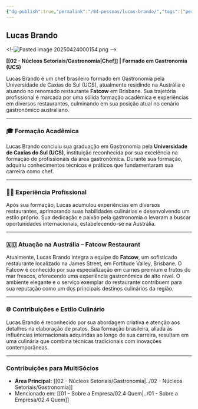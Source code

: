 ```yaml
---
{"dg-publish":true,"permalink":"/04-pessoas/lucas-brando/","tags":["person","profile","gastronomia"],"noteIcon":""}
---
```


## Lucas Brando

<!-![Pasted image 20250424000154.png](/img/user/Pasted%20image%2020250424000154.png) -->

**[[02 - Núcleos Setoriais/Gastronomia\|Chef]] | Formado em Gastronomia (UCS)**

Lucas Brando é um chef brasileiro formado em Gastronomia pela Universidade de Caxias do Sul (UCS), atualmente residindo na Austrália e atuando no renomado restaurante **Fatcow** em Brisbane. Sua trajetória profissional é marcada por uma sólida formação acadêmica e experiências em diversos restaurantes, culminando em sua posição atual no cenário gastronômico australiano.

---

### 🎓 Formação Acadêmica

Lucas Brando concluiu sua graduação em Gastronomia pela **Universidade de Caxias do Sul (UCS)**, instituição reconhecida por sua excelência na formação de profissionais da área gastronômica. Durante sua formação, adquiriu conhecimentos técnicos e práticos que fundamentaram sua carreira como chef.

---

### 👨‍🍳 Experiência Profissional

Após sua formação, Lucas acumulou experiências em diversos restaurantes, aprimorando suas habilidades culinárias e desenvolvendo um estilo próprio. Sua dedicação e paixão pela gastronomia o levaram a buscar oportunidades internacionais, estabelecendo-se na Austrália.

---

### 🇦🇺 Atuação na Austrália – Fatcow Restaurant

Atualmente, Lucas Brando integra a equipe do **Fatcow**, um sofisticado restaurante localizado na James Street, em Fortitude Valley, Brisbane. O Fatcow é conhecido por sua especialização em carnes premium e frutos do mar frescos, oferecendo uma experiência gastronômica de alto nível. O ambiente elegante e o serviço exemplar do restaurante contribuem para sua reputação como um dos principais destinos culinários da região.

---

### 🌐 Contribuições e Estilo Culinário

Lucas Brando é reconhecido por sua abordagem criativa e atenção aos detalhes na elaboração de pratos. Sua formação brasileira, aliada às influências internacionais adquiridas ao longo de sua carreira, resultam em uma culinária que combina técnicas tradicionais com inovações contemporâneas.

---

### Contribuições para MultiSócios
*   **Área Principal:** [[02 - Núcleos Setoriais/Gastronomia\|../02 - Núcleos Setoriais/Gastronomia]]
*   Mencionado em: [[01 - Sobre a Empresa/02.4 Quem\|../01 - Sobre a Empresa/02.4 Quem]]

